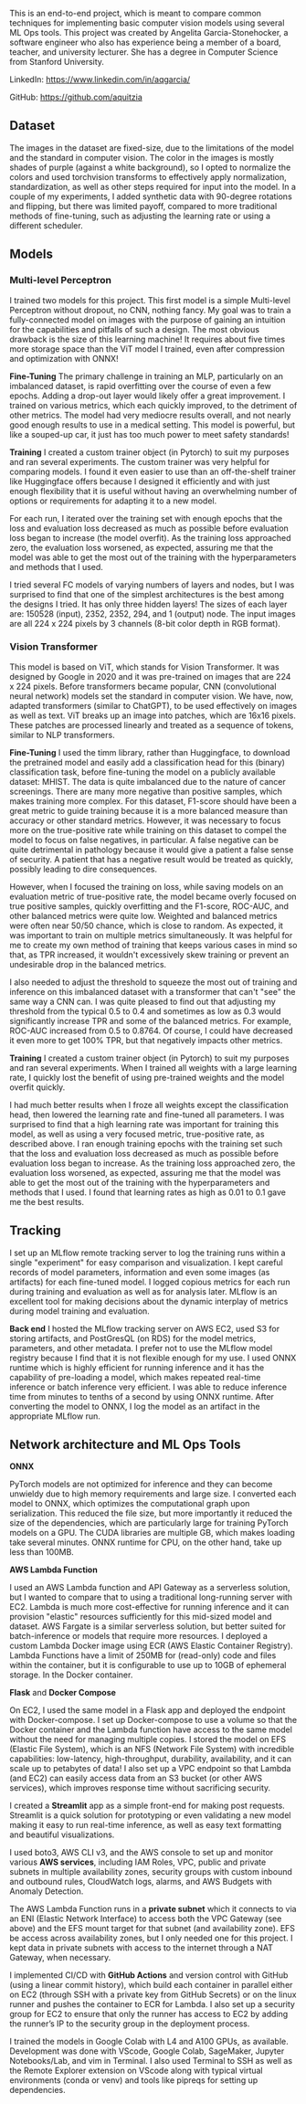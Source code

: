 This is an end-to-end project, which is meant to compare common techniques for implementing basic computer vision models using several ML Ops tools. This project was created by Angelita Garcia-Stonehocker, a software engineer who also has experience being a member of a board, teacher, and university lecturer. She has a degree in Computer Science from Stanford University.

LinkedIn: https://www.linkedin.com/in/aqgarcia/

GitHub: https://github.com/aquitzia

## **Dataset**
The images in the dataset are fixed-size, due to the limitations of the model and the standard in computer vision. The color in the images is mostly shades of purple (against a white background), so I opted to normalize the colors and used torchvision transforms to effectively apply normalization, standardization, as well as other steps required for input into the model. In a couple of my experiments, I added synthetic data with 90-degree rotations and flipping, but there was limited payoff, compared to more traditional methods of fine-tuning, such as adjusting the learning rate or using a different scheduler.

## **Models**

### **Multi-level Perceptron**

I trained two models for this project. This first model is a simple Multi-level Perceptron without dropout, no CNN, nothing fancy. My goal was to train a fully-connected model on images with the purpose of gaining an intuition for the capabilities and pitfalls of such a design. The most obvious drawback is the size of this learning machine! It requires about five times more storage space than the ViT model I trained, even after compression and optimization with ONNX!

**Fine-Tuning**
The primary challenge in training an MLP, particularly on an imbalanced dataset, is rapid overfitting over the course of even a few epochs. Adding a drop-out layer would likely offer a great improvement. I trained on various metrics, which each quickly improved, to the detriment of other metrics. The model had very mediocre results overall, and not nearly good enough results to use in a medical setting. This model is powerful, but like a souped-up car, it just has too much power to meet safety standards!

**Training**
I created a custom trainer object (in Pytorch) to suit my purposes and ran several experiments. The custom trainer was very helpful for comparing models. I found it even easier to use than an off-the-shelf trainer like Huggingface offers because I designed it efficiently and with just enough flexibility that it is useful without having an overwhelming number of options or requirements for adapting it to a new model.

For each run, I iterated over the training set with enough epochs that the loss and evaluation loss decreased as much as possible before evaluation loss began to increase (the model overfit). As the training loss approached zero, the evaluation loss worsened, as expected, assuring me that the model was able to get the most out of the training with the hyperparameters and methods that I used.

I tried several FC models of varying numbers of layers and nodes, but I was surprised to find that one of the simplest architectures is the best among the designs I tried. It has only three hidden layers! The sizes of each layer are: 150528 (input), 2352, 2352, 294, and 1 (output) node. The input images are all 224 x 224 pixels by 3 channels (8-bit color depth in RGB format).

### **Vision Transformer**

This model is based on ViT, which stands for Vision Transformer. It was designed by Google in 2020 and it was pre-trained on images that are 224 x 224 pixels. Before transformers became popular, CNN (convolutional neural network) models set the standard in computer vision. We have, now, adapted transformers (similar to ChatGPT), to be used effectively on images as well as text. ViT breaks up an image into patches, which are 16x16 pixels. These patches are processed linearly and treated as a sequence of tokens, similar to NLP transformers.

**Fine-Tuning**
I used the timm library, rather than Huggingface, to download the pretrained model and easily add a classification head for this (binary) classification task, before fine-tuning the model on a publicly available dataset: MHIST. The data is quite imbalanced due to the nature of cancer screenings. There are many more negative than positive samples, which makes training more complex. For this dataset, F1-score should have been a great metric to guide training because it is a more balanced measure than accuracy or other standard metrics. However, it was necessary to focus more on the true-positive rate while training on this dataset to compel the model to focus on false negatives, in particular. A false negative can be quite detrimental in pathology because it would give a patient a false sense of security. A patient that has a negative result would be treated as quickly, possibly leading to dire consequences.

However, when I focused the training on loss, while saving models on an evaluation metric of true-positive rate, the model became overly focused on true positive samples, quickly overfitting and the F1-score, ROC-AUC, and other balanced metrics were quite low. Weighted and balanced metrics were often near 50/50 chance, which is close to random. As expected, it was important to train on multiple metrics simultaneously. It was helpful for me to create my own method of training that keeps various cases in mind so that, as TPR increased, it wouldn't excessively skew training or prevent an undesirable drop in the balanced metrics.

I also needed to adjust the threshold to squeeze the most out of training and inference on this imbalanced dataset with a transformer that can't "see" the same way a CNN can. I was quite pleased to find out that adjusting my threshold from the typical 0.5 to 0.4 and sometimes as low as 0.3 would significantly increase TPR and some of the balanced metrics. For example, ROC-AUC increased from 0.5 to 0.8764. Of course, I could have decreased it even more to get 100% TPR, but that negatively impacts other metrics.

**Training**
I created a custom trainer object (in Pytorch) to suit my purposes and ran several experiments. When I trained all weights with a large learning rate, I quickly lost the benefit of using pre-trained weights and the model overfit quickly.

I had much better results when I froze all weights except the classification head, then lowered the learning rate and fine-tuned all parameters. I was surprised to find that a high learning rate was important for training this model, as well as using a very focused metric, true-positive rate, as described above. I ran enough training epochs with the training set such that the loss and evaluation loss decreased as much as possible before evaluation loss began to increase. As the training loss approached zero, the evaluation loss worsened, as expected, assuring me that the model was able to get the most out of the training with the hyperparameters and methods that I used. I found that learning rates as high as 0.01 to 0.1 gave me the best results.

## **Tracking**
I set up an MLflow remote tracking server to log the training runs within a single "experiment" for easy comparison and visualization. I kept careful records of model parameters, information and even some images (as artifacts) for each fine-tuned model. I logged copious metrics for each run during training and evaluation as well as for analysis later. MLflow is an excellent tool for making decisions about the dynamic interplay of metrics during model training and evaluation.

**Back end**
I hosted the MLflow tracking server on AWS EC2, used S3 for storing artifacts, and PostGresQL (on RDS) for the model metrics, parameters, and other metadata. I prefer not to use the MLflow model registry because I find that it is not flexible enough for my use. I used ONNX runtime which is highly efficient for running inference and it has the capability of pre-loading a model, which makes repeated real-time inference or batch inference very efficient. I was able to reduce inference time from minutes to tenths of a second by using ONNX runtime. After converting the model to ONNX, I log the model as an artifact in the appropriate MLflow run.

## **Network architecture and ML Ops Tools**

**ONNX**

PyTorch models are not optimized for inference and they can become unwieldy due to high memory requirements and large size. I converted each model to ONNX, which optimizes the computational graph upon serialization. This reduced the file size, but more importantly it reduced the size of the dependencies, which are particularly large for training PyTorch models on a GPU. The CUDA libraries are multiple GB, which makes loading take several minutes. ONNX runtime for CPU, on the other hand, take up less than 100MB.

**AWS Lambda Function**

I used an AWS Lambda function and API Gateway as a serverless solution, but I wanted to compare that to using a traditional long-running server with EC2. Lambda is much more cost-effective for running inference and it can provision "elastic" resources sufficiently for this mid-sized model and dataset. AWS Fargate is a similar serverless solution, but better suited for batch-inference or models that require more resources. I deployed a custom Lambda Docker image using ECR (AWS Elastic Container Registry). Lambda Functions have a limit of 250MB for (read-only) code and files within the container, but it is configurable to use up to 10GB of ephemeral storage. In the Docker container.

**Flask** and **Docker Compose**

On EC2, I used the same model in a Flask app and deployed the endpoint with Docker-compose. I set up Docker-compose to use a volume so that the Docker container and the Lambda function have access to the same model without the need for managing multiple copies. I stored the model on EFS (Elastic File System), which is an NFS (Network File System) with incredible capabilities: low-latency, high-throughput, durability, availability, and it can scale up to petabytes of data! I also set up a VPC endpoint so that Lambda (and EC2) can easily access data from an S3 bucket (or other AWS services), which improves response time without sacrificing security.

I created a **Streamlit** app as a simple front-end for making post requests. Streamlit is a quick solution for prototyping or even validating a new model making it easy to run real-time inference, as well as easy text formatting and beautiful visualizations.

I used boto3, AWS CLI v3, and the AWS console to set up and monitor various **AWS services**, including IAM Roles, VPC, public and private subnets in multiple availability zones, security groups with custom inbound and outbound rules, CloudWatch logs, alarms, and AWS Budgets with Anomaly Detection.

The AWS Lambda Function runs in a **private subnet** which it connects to via an ENI (Elastic Network Interface) to access both the VPC Gateway (see above) and the EFS mount target for that subnet (and availability zone). EFS be access across availability zones, but I only needed one for this project. I kept data in private subnets with access to the internet through a NAT Gateway, when necessary.

I implemented CI/CD with **GitHub Actions** and version control with GitHub (using a linear commit history), which build each container in parallel either on EC2 (through SSH with a private key from GitHub Secrets) or on the linux runner and pushes the container to ECR for Lambda. I also set up a security group for EC2 to ensure that only the runner has access to EC2 by adding the runner’s IP to the security group in the deployment process.

I trained the models in Google Colab with L4 and A100 GPUs, as available. Development was done with VScode, Google Colab, SageMaker, Jupyter Notebooks/Lab, and vim in Terminal. I also used Terminal to SSH as well as the Remote Explorer extension on VScode along with typical virtual environments (conda or venv) and tools like pipreqs for setting up dependencies.

